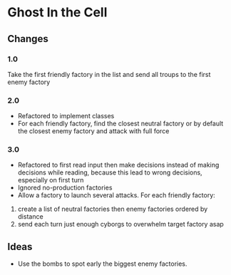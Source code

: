 # Ghost In the Cell

## Changes

### 1.0
Take the first friendly factory in the list and send all troups to the first enemy factory

### 2.0
- Refactored to implement classes
- For each friendly factory, find the closest neutral factory or by default the closest enemy
factory and attack with full force

### 3.0
- Refactored to first read input then make decisions instead of making decisions while
reading, because this lead to wrong decisions, especially on first turn
- Ignored no-production factories
- Allow a factory to launch several attacks. For each friendly factory:
 1. create a list of neutral factories then enemy factories ordered by distance
 2. send each turn just enough cyborgs to overwhelm target factory asap

## Ideas
- Use the bombs to spot early the biggest enemy factories.